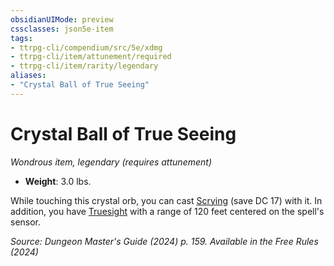 ```yaml
---
obsidianUIMode: preview
cssclasses: json5e-item
tags:
- ttrpg-cli/compendium/src/5e/xdmg
- ttrpg-cli/item/attunement/required
- ttrpg-cli/item/rarity/legendary
aliases: 
- "Crystal Ball of True Seeing"
---
```

# Crystal Ball of True Seeing
*Wondrous item, legendary (requires attunement)*  


- **Weight**: 3.0 lbs.

While touching this crystal orb, you can cast [Scrying](Mechanics/spells/scrying-xphb.md) (save DC 17) with it. In addition, you have [Truesight](Mechanics/rules/senses.md#Truesight) with a range of 120 feet centered on the spell's sensor.

*Source: Dungeon Master's Guide (2024) p. 159. Available in the Free Rules (2024)*